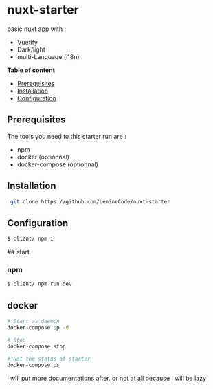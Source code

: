 # nuxt-starter

basic nuxt app with :
* Vuetify
* Dark/light
* multi-Language (i18n)

**Table of content**
- [Prerequisites](#prerequisites)
- [Installation](#Installation)
- [Configuration](#Configuration)
## Prerequisites

The tools you need to this starter run are :
* npm
* docker (optionnal)
* docker-compose (optionnal)
## Installation

```bash
 git clone https://github.com/LenineCode/nuxt-starter 
```
## Configuration

```bash 
$ client/ npm i  
```

## start

### npm
```bash 
$ client/ npm run dev  
```
## docker

```bash
# Start as daemon
docker-compose up -d

# Stop
docker-compose stop

# Get the status of starter
docker-compose ps
```

i will put more documentations after. or not at all because I will be lazy